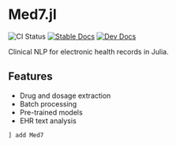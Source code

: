 # Med7.jl

![CI Status](https://github.com/YOUR_GITHUB_USERNAME/Med7.jl/workflows/CI/badge.svg)
[![Stable Docs](https://img.shields.io/badge/docs-stable-blue.svg)](https://YOUR_GITHUB_USERNAME.github.io/Med7.jl/stable)
[![Dev Docs](https://img.shields.io/badge/docs-dev-blue.svg)](https://YOUR_GITHUB_USERNAME.github.io/Med7.jl/dev)

Clinical NLP for electronic health records in Julia.

## Features
- Drug and dosage extraction
- Batch processing
- Pre-trained models
- EHR text analysis

```julia
] add Med7
```